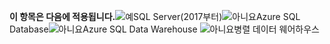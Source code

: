 <Token>**이 항목은 다음에 적용됩니다.**![예](media/yes.png)SQL Server(2017부터)![아니요](media/no.png)Azure SQL Database![아니요](media/no.png)Azure SQL Data Warehouse ![아니요](media/no.png)병렬 데이터 웨어하우스 </Token>
